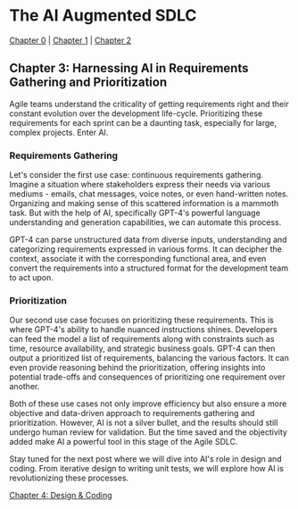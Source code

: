# The AI Augmented SDLC

[Chapter 0](Chapter0.md) | [Chapter 1](Chapter1.md) | [Chapter 2](Chapter2.md)

## Chapter 3: Harnessing AI in Requirements Gathering and Prioritization

Agile teams understand the criticality of getting requirements right and their constant evolution over the development life-cycle. Prioritizing these requirements for each sprint can be a daunting task, especially for large, complex projects. Enter AI. 

### Requirements Gathering 
Let's consider the first use case: continuous requirements gathering. Imagine a situation where stakeholders express their needs via various mediums - emails, chat messages, voice notes, or even hand-written notes. Organizing and making sense of this scattered information is a mammoth task. But with the help of AI, specifically GPT-4's powerful language understanding and generation capabilities, we can automate this process.

GPT-4 can parse unstructured data from diverse inputs, understanding and categorizing requirements expressed in various forms. It can decipher the context, associate it with the corresponding functional area, and even convert the requirements into a structured format for the development team to act upon. 

### Prioritization
Our second use case focuses on prioritizing these requirements. This is where GPT-4's ability to handle nuanced instructions shines. Developers can feed the model a list of requirements along with constraints such as time, resource availability, and strategic business goals. GPT-4 can then output a prioritized list of requirements, balancing the various factors. It can even provide reasoning behind the prioritization, offering insights into potential trade-offs and consequences of prioritizing one requirement over another. 

Both of these use cases not only improve efficiency but also ensure a more objective and data-driven approach to requirements gathering and prioritization. However, AI is not a silver bullet, and the results should still undergo human review for validation. But the time saved and the objectivity added make AI a powerful tool in this stage of the Agile SDLC. 

Stay tuned for the next post where we will dive into AI's role in design and coding. From iterative design to writing unit tests, we will explore how AI is revolutionizing these processes.

[Chapter 4: Design & Coding](Chapter4.md)
